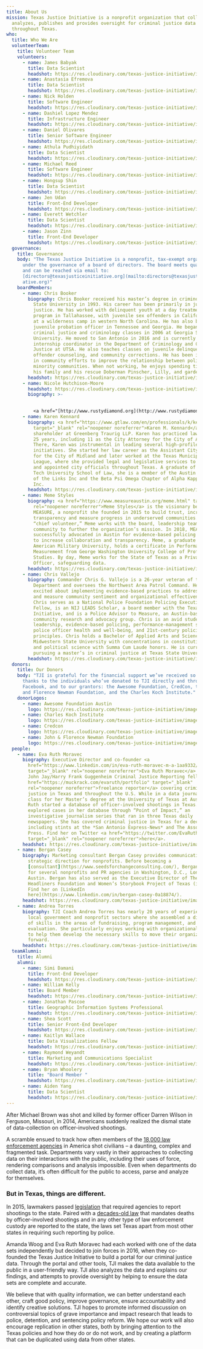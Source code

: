 ```yaml
---
title: About Us
mission: Texas Justice Initiative is a nonprofit organization that collects,
  analyzes, publishes and provides oversight for criminal justice data
  throughout Texas.
who:
  title: Who We Are
  volunteerTeam:
    title: Volunteer Team
    volunteers:
      - name: James Babyak
        title: Data Scientist
        headshot: https://res.cloudinary.com/texas-justice-initiative/image/upload/v1583373811/james-babyak_cmomxc.jpg
      - name: Anastasia Efremova
        title: Data Scientist
        headshot: https://res.cloudinary.com/texas-justice-initiative/image/upload/v1583973637/AnastasiaEfremova_1_f5z7rz.png
      - name: Nick Holden
        title: Software Engineer
        headshot: https://res.cloudinary.com/texas-justice-initiative/image/upload/v1583373897/nick-holden_h6exr6.jpg
      - name: Dashiel Lopez Mendez
        title: Infrastructure Engineer
        headshot: https://res.cloudinary.com/texas-justice-initiative/image/upload/v1583373932/dashiel-lopez-mendez_ctgk5o.jpg
      - name: Daniel Olivares
        title: Senior Software Engineer
        headshot: https://res.cloudinary.com/texas-justice-initiative/image/upload/v1583373984/daniel-olivares_mwwge0.jpg
      - name: Athula Pudhiyidath
        title: Data Scientist
        headshot: https://res.cloudinary.com/texas-justice-initiative/image/upload/v1583374106/athula-pudhiyidath_u2d1pu.jpg
      - name: Michael Reed
        title: Software Engineer
        headshot: https://res.cloudinary.com/texas-justice-initiative/image/upload/v1583374142/michael-reed_whsnoa.jpg
      - name: Hongsup Shin
        title: Data Scientist
        headshot: https://res.cloudinary.com/texas-justice-initiative/image/upload/v1583374725/hongsup-shin_hmegrv.jpg
      - name: Jen Udan
        title: Front-End Developer
        headshot: https://res.cloudinary.com/texas-justice-initiative/image/upload/v1583374509/jen-udan_auwxyy.jpg
      - name: Everett Wetchler
        title: Data Scientist
        headshot: https://res.cloudinary.com/texas-justice-initiative/image/upload/v1583374586/everett-wetchler_nwe6hc.jpg
      - name: Jason Zinn
        title: Front-End Developer
        headshot: https://res.cloudinary.com/texas-justice-initiative/image/upload/v1583374691/jason-zinn_d5mwdd.jpg
  governance:
    title: Governance
    body: "The Texas Justice Initiative is a nonprofit, tax-exempt organization
      under the governance of a board of directors. The board meets quarterly
      and can be reached via email to:
      [directors@texasjusticeinitiative.org](mailto:directors@texasjusticeiniti\
      ative.org)"
    boardMembers:
      - name: Chris Booker
        biography: Chris Booker received his master’s degree in criminology from Florida
          State University in 1993. His career has been primarily in juvenile
          justice. He has worked with delinquent youth at a day treatment
          program in Tallahassee, with juvenile sex offenders in California, and
          at a wilderness camp in western North Carolina. He has also been a
          juvenile probation officer in Tennessee and Georgia. He began teaching
          criminal justice and criminology classes in 2006 at Georgia Southern
          University. He moved to San Antonio in 2016 and is currently the
          internship coordinator in the Department of Criminology and Criminal
          Justice at UTSA. He also teaches classes on juvenile delinquency,
          offender counseling, and community corrections. He has been involved
          in community efforts to improve the relationship between police and
          minority communities. When not working, he enjoys spending time with
          his family and his rescue Doberman Pinscher, Lilly, and gardening.
        headshot: https://res.cloudinary.com/texas-justice-initiative/image/upload/v1591806510/ChrisBooker_cmcmqp.jpg
      - name: Nicole Hutchison-Moore
        headshot: https://res.cloudinary.com/texas-justice-initiative/image/upload/v1591811354/NicoleHutchison-Moore_hmikod.jpg
        biography: >-
          

          <a href="[http://www.rustydiamond.org](http://www.rustydiamond.org/)" target="_blank" rel="noopener noreferrer">Nicole Hutchison</a> is the founder and backbone of non-profit, The Rusty Diamond Network. Born out of her personal tragedy, and subsequent incarceration within TDCJ in 2018, Nicole saw the need for peer-to-peer mentorship and support within prison walls. Upon her release, the seed grew, and with a vast network in place, re-entry, parole, family services, clothing, housing and resources are now in the suite of services offered by The Rusty Diamond Network. Nicole's 25-year career in Global Fortune 500 companies, focused on software solutions and data analytics to solve organizations largest problems, gave her the  tenacity and skillset to advocate and tackle the difficult criminal justice system to fight for women's mental health and re-entry success. The Rusty Diamond Network partners with several organizations in Texas, and across the US to advocate for overall reforms and restorative justice.
      - name: Karen Kennard
        biography: <a href="https://www.gtlaw.com/en/professionals/k/kennard-karen-m"
          target="_blank" rel="noopener noreferrer">Karen M. Kennard</a> is a
          shareholder at Greenberg Traurig LLP. Karen has practiced law for over
          25 years, including 11 as the City Attorney for the City of Austin.
          There, Karen was instrumental in leading several high-profile
          initiatives. She started her law career as the Assistant City Attorney
          for the City of Midland and later worked at the Texas Municipal
          League, where she provided legal and legislative services to elected
          and appointed city officials throughout Texas. A graduate of the Texas
          Tech University School of Law, she is a member of the Austin Chapter
          of the Links Inc and the Beta Psi Omega Chapter of Alpha Kappa Alpha,
          Inc.
        headshot: https://res.cloudinary.com/texas-justice-initiative/image/upload/v1583375350/karen-kennard_em2dw2.jpg
      - name: Meme Styles
        biography: <a href="https://www.measureaustin.org/meme.html" target="_blank"
          rel="noopener noreferrer">Meme Styles</a> is the visionary behind
          MEASURE, a nonprofit she founded in 2015 to build trust, increase
          transparency and measure progress in underserved communities. As
          “chief volunteer,” Meme works with the board, leadership team and the
          community to further the organization’s mission. In 2018, MEASURE
          successfully advocated in Austin for evidence-based policing as a way
          to increase collaboration and transparency. Meme, a graduate of
          American Military University, holds a certificate in Performance
          Measurement from George Washington University College of Professional
          Studies. By day, Meme works for the State of Texas as a Privacy
          Officer, safeguarding data.
        headshot: https://res.cloudinary.com/texas-justice-initiative/image/upload/v1583375216/meme-styles_zfsh5l.jpg
      - name: Chris Vallejo
        biography: Commander Chris G. Vallejo is a 26-year veteran of the Austin Police
          Department and oversees the Northwest Area Patrol Command. He is
          excited about implementing evidence-based practices to address crime
          and measure community sentiment and organizational effectiveness.
          Chris serves as a National Police Foundation Policing Executive
          Fellow, is an NIJ LEADS Scholar, a board member with the Texas Justice
          Initiative, and is a Police Advisor to Measure, an Austin-based
          community research and advocacy group. Chris is an avid student of
          leadership, evidence-based policing, performance-management systems,
          police officer health and well-being, and 21st-century policing
          principles. Chris holds a Bachelor of Applied Arts and Science from
          Midwestern State University with concentrations in constitutional law
          and political science with Summa Cum Laude honors. He is currently
          pursuing a master’s in criminal justice at Texas State University.​
        headshot: https://res.cloudinary.com/texas-justice-initiative/image/upload/v1591806483/ChrisVallejo_zxvflj.jpg
  donors:
    title: Our Donors
    body: "TJI is grateful for the financial support we’ve received so far. Many
      thanks to the individuals who’ve donated to TJI directly and through
      Facebook, and to our grantors: the Awesome Foundation, CredCon, the John
      and Florence Newman Foundation, and the Charles Koch Institute."
    donorLogos:
      - name: Awesome Foundation Austin
        logo: https://res.cloudinary.com/texas-justice-initiative/image/upload/v1583375661/Awesome-ATX-300x300_cph3ke.png
      - name: Charles Koch Institute
        logo: https://res.cloudinary.com/texas-justice-initiative/image/upload/v1583375748/CKI-Logo-RGB-300x300_gn4m1h.png
      - name: Credcon
        logo: https://res.cloudinary.com/texas-justice-initiative/image/upload/v1583375790/credcon_logo_small_lsh3xy.jpg
      - name: John & Florence Newman Foundation
        logo: https://res.cloudinary.com/texas-justice-initiative/image/upload/v1583375822/Newmanlogo-thumb-360x200_aexkd6.png
  people:
    - name: Eva Ruth Moravec
      biography: Executive Director and co-founder <a
        href="https://www.linkedin.com/in/eva-ruth-moravec-m-a-1aa9332/"
        target="_blank" rel="noopener noreferrer">Eva Ruth Moravec</a> is a 2018
        John Jay/Harry Frank Guggenheim Criminal Justice Reporting fellow, a <a
        href="https://muckrack.com/evaruth/portfolio" target="_blank"
        rel="noopener noreferrer">freelance reporter</a> covering criminal
        justice in Texas and throughout the U.S. While in a data journalism
        class for her Master’s degree at the University of Texas at Austin, Eva
        Ruth started a database of officer-involved shootings in Texas. She then
        explored cases in her database through “Point of Impact,” an
        investigative journalism series that ran in three Texas daily
        newspapers. She has covered criminal justice in Texas for a decade,
        including stints at the *San Antonio Express-News* and The Associated
        Press. Find her on Twitter <a href="https://twitter.com/EvaRuth"
        target="_blank" rel="noopener noreferrer">here</a>.
      headshot: https://res.cloudinary.com/texas-justice-initiative/image/upload/v1583373618/eva-ruth-moravec_iyilfi.jpg
    - name: Bergan Casey
      biography: Marketing consultant Bergan Casey provides communications support and
        strategic direction for nonprofits. Before becoming a
        [consultant](https://www.seedsforchangeconsulting.com/), Bergan worked
        for several nonprofits and PR agencies in Washington, D.C., London and
        Austin. Bergan has also served as the Executive Director of The
        Headliners Foundation and Women’s Storybook Project of Texas (interim).
        Find her on [LinkedIn
        here](https://www.linkedin.com/in/bergan-casey-0a18874/).
      headshot: https://res.cloudinary.com/texas-justice-initiative/image/upload/v1583374759/bergan-casey_gzudmf.jpg
    - name: Andrea Torres
      biography: TJI Coach Andrea Torres has nearly 20 years of experience in Austin’s
        local government and nonprofit sectors where she assembled a diverse set
        of skills in the areas of fundraising, program management, and program
        evaluation. She particularly enjoys working with organizational leaders
        to help them develop the necessary skills to move their organizations
        forward.
      headshot: https://res.cloudinary.com/texas-justice-initiative/image/upload/v1586287497/Andrea_Headshot_-_Copy_a3tigf.jpg
  teamAlumni:
    title: Alumni
    alumni:
      - name: Simi Damani
        title: Front-End Developer
        headshot: https://res.cloudinary.com/texas-justice-initiative/image/upload/v1583373850/simi-damani_laqyha.jpg
      - name: William Kelly
        title: Board Member
        headshot: https://res.cloudinary.com/texas-justice-initiative/image/upload/v1583375284/william-kelly_jtltdc.jpg
      - name: Jonathan Pascoe
        title: Geographic Information Systems Professional
        headshot: https://res.cloudinary.com/texas-justice-initiative/image/upload/v1583374057/jonathan-pascoe_lcij2b.jpg
      - name: Shea Scott
        title: Senior Front-End Developer
        headshot: https://res.cloudinary.com/texas-justice-initiative/image/upload/v1583374476/shea-scott_y7un1c.jpg
      - name: Kaitlyn Wallace
        title: Data Visualizations Fellow
        headshot: https://res.cloudinary.com/texas-justice-initiative/image/upload/v1583374547/kaitlyn-wallace_wimcib.jpg
      - name: Raymond Weyandt
        title: Marketing and Communications Specialist
        headshot: https://res.cloudinary.com/texas-justice-initiative/image/upload/v1583374621/raymond-weyandt_gxupnz.jpg
      - name: Bryan Whoolery
        title: "Board Member "
        headshot: https://res.cloudinary.com/texas-justice-initiative/image/upload/v1583375412/bryan-whoolery_ifvocg.jpg
      - name: Aiden Yang
        title: Data Scientist
        headshot: https://res.cloudinary.com/texas-justice-initiative/image/upload/v1583374656/aiden-yang_ignryi.jpg
---
```

After Michael Brown was shot and killed by former officer Darren Wilson in Ferguson, Missouri, in 2014, Americans suddenly realized the dismal state of data-collection on officer-involved shootings.

A scramble ensued to track how often members of the <a href="http://www.politifact.com/punditfact/statements/2016/jul/10/charles-ramsey/how-many-police-departments-are-us/" target="_blank" rel="noopener noreferrer">18,000 law enforcement agencies</a> in America shot civilians – a daunting, complex and fragmented task. Departments vary vastly in their approaches to collecting data on their interactions with the public, including their uses of force, rendering comparisons and analysis impossible. Even when departments do collect data, it’s often difficult for the public to access, parse and analyze for themselves.

### But in Texas, things are different.

In 2015, lawmakers passed <a href="https://capitol.texas.gov/tlodocs/84R/billtext/pdf/HB01036F.pdf" target="_blank" rel="noopener noreferrer">legislation</a> that required agencies to report shootings to the state. Paired with a <a href="https://statutes.capitol.texas.gov/Docs/CR/htm/CR.49.htm" target="_blank" rel="noopener noreferrer">decades-old law</a> that mandates deaths by officer-involved shootings and in any other type of law enforcement custody are reported to the state, the laws set Texas apart from most other states in requiring such reporting by police.

Amanda Woog and Eva Ruth Moravec had each worked with one of the data sets independently but decided to join forces in 2016, when they co-founded the Texas Justice Initiative to build a portal for our criminal justice data. Through the portal and other tools, TJI makes the data available to the public in a user-friendly way. TJI also analyzes the data and explains our findings, and attempts to provide oversight by helping to ensure the data sets are complete and accurate.

We believe that with quality information, we can better understand each other, craft good policy, improve governance, ensure accountability and identify creative solutions. TJI hopes to promote informed discussion on controversial topics of grave importance and impact research that leads to police, detention, and sentencing policy reform. We hope our work will also encourage replication in other states, both by bringing attention to the Texas policies and how they do or do not work, and by creating a platform that can be duplicated using data from other states.